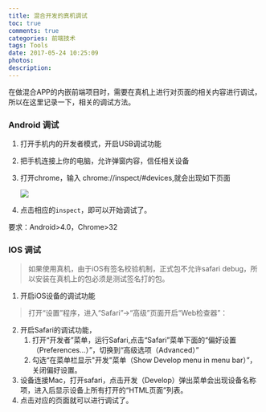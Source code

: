 ```yaml
---
title: 混合开发的真机调试
toc: true
comments: true
categories: 前端技术
tags: Tools
date: 2017-05-24 10:25:09
photos:
description:
---
```


在做混合APP的内嵌前端项目时，需要在真机上进行对页面的相关内容进行调试，所以在这里记录一下，相关的调试方法。
<!--more-->

### Android 调试

1. 打开手机内的开发者模式，开启USB调试功能
2. 把手机连接上你的电脑，允许弹窗内容，信任相关设备
3. 打开chrome，输入 chrome://inspect/#devices,就会出现如下页面

    ![](https://ws3.sinaimg.in/large/006tNc79gy1ffw994gbl0j312w0q0q48.jpg)

4. 点击相应的`inspect`，即可以开始调试了。

要求：Android>4.0，Chrome>32

### IOS 调试

>如果使用真机，由于iOS有签名校验机制，正式包不允许safari debug，所以安装在真机上的包必须是测试签名打的包。

1. 开启iOS设备的调试功能

>打开“设置”程序，进入“Safari”->“高级”页面开启“Web检查器”：

2.  开启Safari的调试功能，
    1. 打开“开发者”菜单，运行Safari,点击“Safari”菜单下面的“偏好设置（Preferences...）”，切换到“高级选项（Advanced）”
    2. 勾选“在菜单栏显示"开发"菜单（Show Develop menu in menu bar）”，关闭偏好设置。
3. 设备连接Mac，打开safari，点击开发（Develop）弹出菜单会出现设备名称项，进入后显示设备上所有打开的“HTML页面”列表。
4. 点击对应的页面就可以进行调试了。




